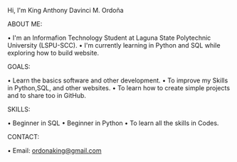 Hi, I'm King Anthony Davinci M. Ordoña

ABOUT ME:

• I'm an Informafion Technology Student at Laguna State Polytechnic University (LSPU-SCC).
• I'm currently learning in Python and SQL while exploring how to build website.

GOALS:

• Learn the basics software and other development.
• To improve my Skills in Python,SQL, and other websites.
• To learn how to create simple projects and to share too in GitHub.

SKILLS:

• Beginner in SQL
• Beginner in Python
• To learn all the skills in Codes.

CONTACT:

• Email: ordonaking@gmail.com
